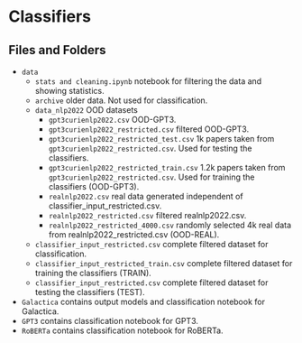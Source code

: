 # Classifiers
## Files and Folders
- `data` 
    - `stats and cleaning.ipynb` notebook for filtering the data and showing statistics.
    - `archive` older data. Not used for classification.
    - `data_nlp2022` OOD datasets
        - `gpt3curienlp2022.csv` OOD-GPT3.
        - `gpt3curienlp2022_restricted.csv` filtered OOD-GPT3.
        - `gpt3curienlp2022_restricted_test.csv` 1k papers taken from `gpt3curienlp2022_restricted.csv`. Used for testing the classifiers.
        - `gpt3curienlp2022_restricted_train.csv` 1.2k papers taken from `gpt3curienlp2022_restricted.csv`. Used for training the classifiers (OOD-GPT3).
        - `realnlp2022.csv` real data generated independent of classifier_input_restricted.csv.
        - `realnlp2022_restricted.csv` filtered realnlp2022.csv.
        - `realnlp2022_restricted_4000.csv` randomly selected 4k real data from realnlp2022_restricted.csv (OOD-REAL).
    - `classifier_input_restricted.csv` complete filtered dataset for classification.
    - `classifier_input_restricted_train.csv` complete filtered dataset for training the classifiers (TRAIN).
    - `classifier_input_restricted.csv` complete filtered dataset for testing the classifiers (TEST).
- `Galactica` contains output models and classification notebook for Galactica.
- `GPT3` contains classification notebook for GPT3.
- `RoBERTa` contains classification notebook for RoBERTa.
